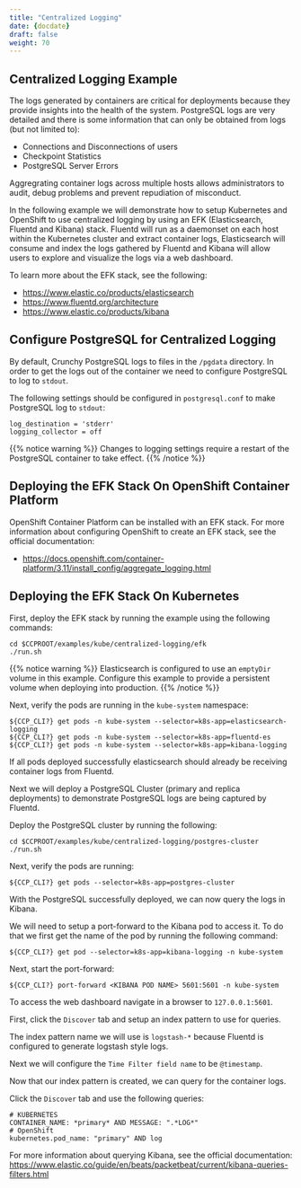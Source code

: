 ```yaml
---
title: "Centralized Logging"
date: {docdate}
draft: false
weight: 70
---
```


## Centralized Logging Example

The logs generated by containers are critical for deployments because they provide insights into the
health of the system.  PostgreSQL logs are very detailed and there is some information that can only be
obtained from logs (but not limited to):

* Connections and Disconnections of users
* Checkpoint Statistics
* PostgreSQL Server Errors

Aggregrating container logs across multiple hosts allows administrators to audit, debug problems and prevent
repudiation of misconduct.

In the following example we will demonstrate how to setup Kubernetes and OpenShift to use centralized logging by using
an EFK (Elasticsearch, Fluentd and Kibana) stack.  Fluentd will run as a daemonset on each host within the Kubernetes
cluster and extract container logs, Elasticsearch will consume and index the logs gathered by Fluentd and Kibana will allow
users to explore and visualize the logs via a web dashboard.

To learn more about the EFK stack, see the following:

* https://www.elastic.co/products/elasticsearch
* https://www.fluentd.org/architecture
* https://www.elastic.co/products/kibana

## Configure PostgreSQL for Centralized Logging

By default, Crunchy PostgreSQL logs to files in the `/pgdata` directory.  In order to get the logs
out of the container we need to configure PostgreSQL to log to `stdout`.

The following settings should be configured in `postgresql.conf` to make PostgreSQL log to `stdout`:

```
log_destination = 'stderr'
logging_collector = off
```

{{% notice warning %}}
Changes to logging settings require a restart of the PostgreSQL container to take effect.
{{% /notice %}}

## Deploying the EFK Stack On OpenShift Container Platform

OpenShift Container Platform can be installed with an EFK stack.  For more information about
configuring OpenShift to create an EFK stack, see the official documentation:

* https://docs.openshift.com/container-platform/3.11/install_config/aggregate_logging.html

## Deploying the EFK Stack On Kubernetes

First, deploy the EFK stack by running the example using the following commands:

```
cd $CCPROOT/examples/kube/centralized-logging/efk
./run.sh
```

{{% notice warning %}}
Elasticsearch is configured to use an `emptyDir` volume in this example.  Configure this example to provide a
persistent volume when deploying into production.
{{% /notice %}}


Next, verify the pods are running in the `kube-system` namespace:

```
${CCP_CLI?} get pods -n kube-system --selector=k8s-app=elasticsearch-logging
${CCP_CLI?} get pods -n kube-system --selector=k8s-app=fluentd-es
${CCP_CLI?} get pods -n kube-system --selector=k8s-app=kibana-logging
```

If all pods deployed successfully elasticsearch should already be receiving container logs from Fluentd.

Next we will deploy a PostgreSQL Cluster (primary and replica deployments) to demonstrate PostgreSQL logs
are being captured by Fluentd.

Deploy the PostgreSQL cluster by running the following:

```
cd $CCPROOT/examples/kube/centralized-logging/postgres-cluster
./run.sh
```

Next, verify the pods are running:

```
${CCP_CLI?} get pods --selector=k8s-app=postgres-cluster
```

With the PostgreSQL successfully deployed, we can now query the logs in Kibana.

We will need to setup a port-forward to the Kibana pod to access it.  To do that
we first get the name of the pod by running the following command:

```
${CCP_CLI?} get pod --selector=k8s-app=kibana-logging -n kube-system
```

Next, start the port-forward:

```
${CCP_CLI?} port-forward <KIBANA POD NAME> 5601:5601 -n kube-system
```

To access the web dashboard navigate in a browser to `127.0.0.1:5601`.

First, click the `Discover` tab and setup an index pattern to use for queries.

The index pattern name we will use is `logstash-*` because Fluentd is configured to
generate logstash style logs.

Next we will configure the `Time Filter field name` to be `@timestamp`.

Now that our index pattern is created, we can query for the container logs.

Click the `Discover` tab and use the following queries:

```
# KUBERNETES
CONTAINER_NAME: *primary* AND MESSAGE: ".*LOG*"
# OpenShift
kubernetes.pod_name: "primary" AND log
```

For more information about querying Kibana, see the official documentation: https://www.elastic.co/guide/en/beats/packetbeat/current/kibana-queries-filters.html